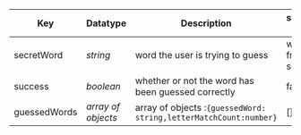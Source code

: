 | Key          | Datatype           | Description                                                       | starting value   |
| ------------ | ------------------ | ----------------------------------------------------------------- | ---------------- |
| secretWord   | _string_           | word the user is trying to guess                                  | word from server |
| success      | _boolean_          | whether or not the word has been guessed correctly                | false            |
| guessedWords | _array of objects_ | array of objects :`{guessedWord: string,letterMatchCount:number}` | []               |
